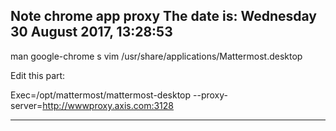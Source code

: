 Note chrome app proxy
The date is: Wednesday 30 August 2017, 13:28:53
-----------------------------------------
man google-chrome
s vim /usr/share/applications/Mattermost.desktop

Edit this part:

Exec=/opt/mattermost/mattermost-desktop --proxy-server=http://wwwproxy.axis.com:3128

-----------------------------------------
